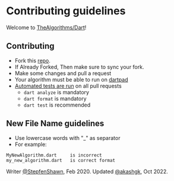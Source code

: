# Contributing guidelines

Welcome to [TheAlgorithms/Dart](https://github.com/TheAlgorithms/Dart)!

## Contributing
* Fork this [repo](https://github.com/TheAlgorithms/Dart).
* If Already Forked, Then make sure to sync your fork.
* Make some changes and pull a request
* Your algorithm must be able to run on [dartpad](https://dartpad.dev/)
* [Automated tests are run](https://github.com/TheAlgorithms/Dart/actions) on all pull requests
    * `dart analyze` is mandatory
    * `dart format` is mandatory
    * `dart test` is recommended

## New File Name guidelines
* Use lowercase words with "_" as separator
* For example:
```
MyNewAlgorithm.dart     is incorrect
my_new_algorithm.dart   is correct format
```

Writer [@StepfenShawn](https://github.com/StepfenShawn), Feb 2020.
Updated [@akashgk](https://github.com/akashgk), Oct 2022.
